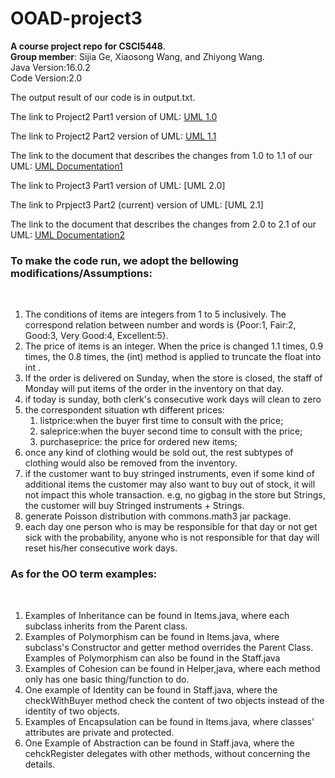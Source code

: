 # OOAD-project3
**A course project repo for CSCI5448**. <br>
**Group member**: Sijia Ge, Xiaosong Wang, and Zhiyong Wang.<br>
Java Version:16.0.2 <br>
Code Version:2.0 <br>

The output result of our code is in output.txt. <br>

The link to Project2 Part1 version of UML:
[UML 1.0](https://drive.google.com/file/d/1DqevxZm52xK2XGYTwmdSzqwT_yVpVpwH/view?usp=sharing)
<br>

The link to Project2 Part2 version of UML:
[UML 1.1](https://drive.google.com/file/d/1VHzqbyiT67pNIZOGk6VxLyTKSjVw6SfF/view?usp=sharing)
<br>

The link to the document that describes the changes from 1.0 to 1.1 of our UML: 
[UML Documentation1](https://docs.google.com/document/d/1-oRimywqX2OO93JRNCVeBiB7w9DjRaM1/edit?usp=sharing&ouid=107958256533487600087&rtpof=true&sd=true) <br>

The link to Project3 Part1 version of UML:
[UML 2.0]
<br>

The link to Prpject3 Part2 (current) version of UML:
[UML 2.1]
<br>

The link to the document that describes the changes from 2.0 to 2.1 of our UML: 
[UML Documentation2](https://docs.google.com/document/d/1-oRimywqX2OO93JRNCVeBiB7w9DjRaM1/edit?usp=sharing&ouid=107958256533487600087&rtpof=true&sd=true) <br>

<h3>To make the code run, we adopt the bellowing modifications/Assumptions:</h3><br>
<ol>
<li> The conditions of items are integers from 1 to 5 inclusively. The correspond relation between number and words is {Poor:1, Fair:2, Good:3, Very Good:4, Excellent:5}.</li>
<li> The price of items is an integer. When the price is changed 1.1 times, 0.9 times, the 0.8 times, the (int) method is applied to truncate the float into int .</li>
<li> If the order is delivered on Sunday, when the store is closed, the staff of Monday will put items of the order in the inventory on that day.</li>
<li> if today is sunday, both clerk's consecutive work days will clean to zero</li>
<li> the correspondent situation wth different prices: 
  <ol>
    <li>listprice:when the buyer first time to consult with the price;</li>
    <li>saleprice:when the buyer second time to consult with the price;</li>
    <li>purchaseprice: the price for ordered new items;</li>
    </ol>

<li> once any kind of clothing would be sold out, the rest subtypes of clothing would also be removed from the inventory. </li>
<li> if the customer want to buy stringed instruments, even if some kind of additional items the customer may also want to buy out of stock, it will not impact this whole transaction. e.g,  no gigbag in the store but Strings, the customer will buy Stringed instruments + Strings.</li>

<li> generate Poisson distribution with commons.math3 jar package.</li>
 <li> each day one person who is may be responsible for that day or not get sick with the probability, anyone who is not responsible for that day will reset his/her consecutive work days.</li> 

  
  
  
</ol>
<h3>As for the OO term examples: </h3><br>
<ol>
  <li>Examples of Inheritance can be found in Items.java, where each subclass inherits from the Parent class.</li>
<li>Examples of Polymorphism can be found in Items.java, where subclass's Constructor and getter method overrides the Parent Class. Examples of Polymorphism can also be found in the Staff.java</li>
<li>Examples of Cohesion can be found in Helper,java, where each method only has one basic thing/function to do.</li>
<li>One example of Identity can be found in Staff.java, where the checkWithBuyer method check the content of two objects instead of the identity of two objects.</li>
<li>Examples of Encapsulation can be found in Items.java, where classes' attributes are private and protected.</li>
<li>One Example of Abstraction can be found in Staff.java, where the cehckRegister delegates with other methods, without concerning the details.</li></ol>
